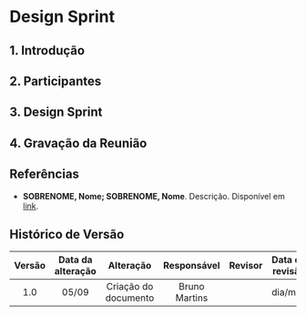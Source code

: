 # Design Sprint

## 1. Introdução

## 2. Participantes
<!-- - Bernardo Chaves Pissutti
- Bruno Campos Ribeiro
- Bruno Martins Valério Bomfim
- Gustavo Barbosa de Oliveira
- Igor E Silva Penha
- Lucas Gobbi Bergholz
- Marcos Felipe de Almeida Souza
- Paulo Henrique Almeida da Silva
- Rafael Brito Bosi Rodrigues
- Vitor Manoel Aquino de Brito -->

## 3. Design Sprint

<!-- ### 3.1. Subtópico 1 -->
<!-- ### 3.1. Subtópico 2 -->

## 4. Gravação da Reunião
<!-- Youtube iframe -->

## Referências
- **SOBRENOME, Nome; SOBRENOME, Nome**. Descrição. Disponível em [link](link). 

## Histórico de Versão
|  Versão  | Data da alteração | Alteração | Responsável | Revisor | Data de revisão |
| :---: | :---: | :---: | :---: | :---: | :---: |
| 1.0 | 05/09 | Criação do documento | Bruno Martins |  | dia/mes |

